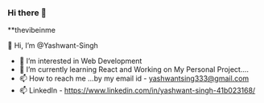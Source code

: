 ### Hi there 👋

**thevibeinme

👋 Hi, I’m @Yashwant-Singh
- 👀 I’m interested in Web Development
- 🌱 I’m currently learning React and Working on My Personal Project....
- 📫 How to reach me ...by my email id - yashwantsing333@gmail.com
- 📫 LinkedIn - https://www.linkedin.com/in/yashwant-singh-41b023168/ 
